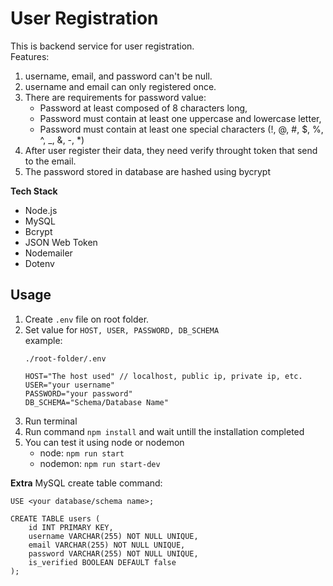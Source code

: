 # User Registration
This is backend service for user registration.  
Features:
1. username, email, and password can't be null.
2. username and email can only registered once.
3. There are requirements for password value:
   - Password at least composed of 8 characters long,
   - Password must contain at least one uppercase and lowercase letter,
   - Password must contain at least one special characters (!, @, #, $, %, ^, _, &, -, *)
4. After user register their data, they need verify throught token that send to the email.
5. The password stored in database are hashed using bycrypt

**Tech Stack**
- Node.js
- MySQL
- Bcrypt
- JSON Web Token
- Nodemailer
- Dotenv  

## Usage
1. Create `.env` file on root folder.
2. Set value for `HOST, USER, PASSWORD, DB_SCHEMA`  
    example:
    ```
    ./root-folder/.env
    
    HOST="The host used" // localhost, public ip, private ip, etc.
    USER="your username"
    PASSWORD="your password"
    DB_SCHEMA="Schema/Database Name"
    ```
3. Run terminal
4. Run command `npm install` and wait untill the installation completed
5. You can test it using node or nodemon
   - node: `npm run start`
   - nodemon: `npm run start-dev`  

**Extra**
MySQL create table command:
```
USE <your database/schema name>;

CREATE TABLE users (
	id INT PRIMARY KEY,
	username VARCHAR(255) NOT NULL UNIQUE,
	email VARCHAR(255) NOT NULL UNIQUE,
	password VARCHAR(255) NOT NULL UNIQUE,
	is_verified BOOLEAN DEFAULT false
);
```
